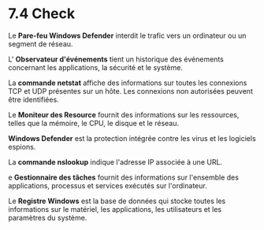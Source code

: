 

# 7.4 Check



Le **Pare-feu Window﻿s Defender** interdit le trafic vers un ordinateur ou un segment de réseau.

L' **Observateur d'événements** tient un historique des événements concernant les applications, la sécurité et le système.

La **commande netstat** affiche des informations sur toutes les connexions TCP et UDP présentes sur un hôte. Les connexions non autorisées peuvent être identifiées.

Le **Moniteur des Resource** fournit des informations sur les ressources, telles que la mémoire, le CPU, le disque et le réseau.

**Windows Defender** est la protection intégrée contre les virus et les logiciels espions.

La **commande nslookup** indique l'adresse IP associée à une URL.

e **Gestionnaire des tâches** fournit des informations sur l'ensemble des applications, processus et services exécutés sur l'ordinateur.

Le **Registre Windows** est la base de données qui stocke toutes les informations sur le matériel, les applications, les utilisateurs et les paramètres du système.